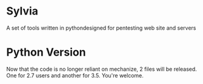 # Sylvia
A set of tools written in pythondesigned for pentesting web site and servers

# Python Version
Now that the code is no longer reliant on mechanize, 2 files will be released. One for 2.7 users and another for 3.5. You're welcome.
